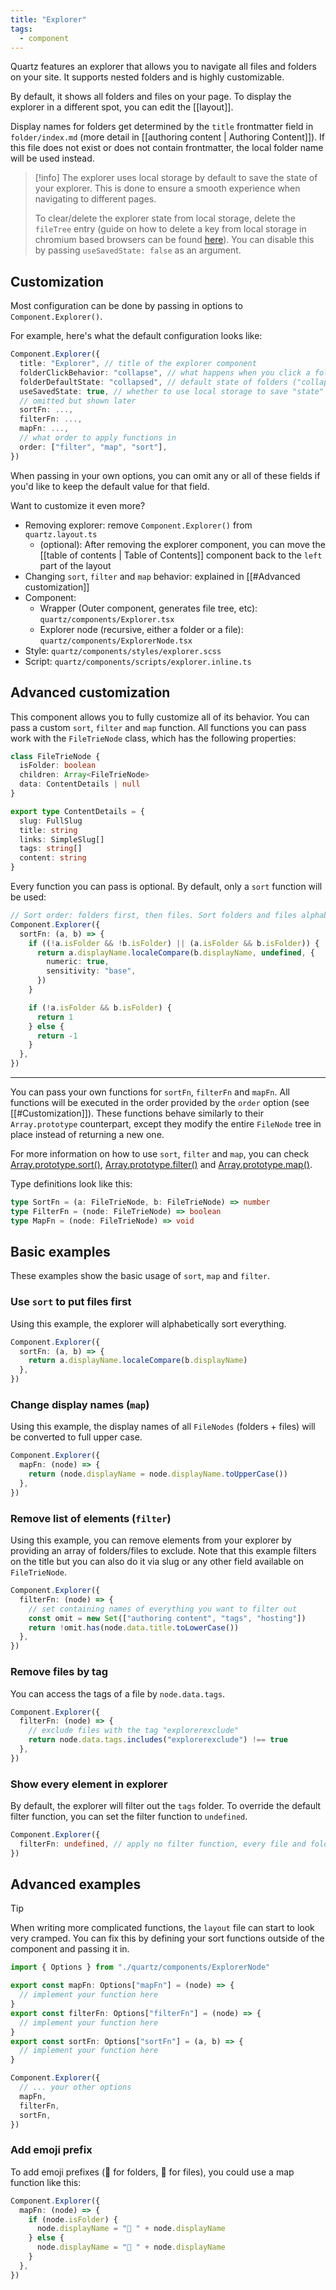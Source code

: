 ```yaml
---
title: "Explorer"
tags:
  - component
---
```


Quartz features an explorer that allows you to navigate all files and folders on your site. It supports nested folders and is highly customizable.

By default, it shows all folders and files on your page. To display the explorer in a different spot, you can edit the [[layout]].

Display names for folders get determined by the `title` frontmatter field in `folder/index.md` (more detail in [[authoring content | Authoring Content]]). If this file does not exist or does not contain frontmatter, the local folder name will be used instead.

> [!info]
> The explorer uses local storage by default to save the state of your explorer. This is done to ensure a smooth experience when navigating to different pages.
>
> To clear/delete the explorer state from local storage, delete the `fileTree` entry (guide on how to delete a key from local storage in chromium based browsers can be found [here](https://docs.devolutions.net/kb/general-knowledge-base/clear-browser-local-storage/clear-chrome-local-storage/)). You can disable this by passing `useSavedState: false` as an argument.

## Customization

Most configuration can be done by passing in options to `Component.Explorer()`.

For example, here's what the default configuration looks like:

```typescript title="quartz.layout.ts"
Component.Explorer({
  title: "Explorer", // title of the explorer component
  folderClickBehavior: "collapse", // what happens when you click a folder ("link" to navigate to folder page on click or "collapse" to collapse folder on click)
  folderDefaultState: "collapsed", // default state of folders ("collapsed" or "open")
  useSavedState: true, // whether to use local storage to save "state" (which folders are opened) of explorer
  // omitted but shown later
  sortFn: ...,
  filterFn: ...,
  mapFn: ...,
  // what order to apply functions in
  order: ["filter", "map", "sort"],
})
```

When passing in your own options, you can omit any or all of these fields if you'd like to keep the default value for that field.

Want to customize it even more?

- Removing explorer: remove `Component.Explorer()` from `quartz.layout.ts`
  - (optional): After removing the explorer component, you can move the [[table of contents | Table of Contents]] component back to the `left` part of the layout
- Changing `sort`, `filter` and `map` behavior: explained in [[#Advanced customization]]
- Component:
  - Wrapper (Outer component, generates file tree, etc): `quartz/components/Explorer.tsx`
  - Explorer node (recursive, either a folder or a file): `quartz/components/ExplorerNode.tsx`
- Style: `quartz/components/styles/explorer.scss`
- Script: `quartz/components/scripts/explorer.inline.ts`

## Advanced customization

This component allows you to fully customize all of its behavior. You can pass a custom `sort`, `filter` and `map` function.
All functions you can pass work with the `FileTrieNode` class, which has the following properties:

```ts title="quartz/components/Explorer.tsx"
class FileTrieNode {
  isFolder: boolean
  children: Array<FileTrieNode>
  data: ContentDetails | null
}
```

```ts title="quartz/plugins/emitters/contentIndex.tsx"
export type ContentDetails = {
  slug: FullSlug
  title: string
  links: SimpleSlug[]
  tags: string[]
  content: string
}
```

Every function you can pass is optional. By default, only a `sort` function will be used:

```ts title="Default sort function"
// Sort order: folders first, then files. Sort folders and files alphabetically
Component.Explorer({
  sortFn: (a, b) => {
    if ((!a.isFolder && !b.isFolder) || (a.isFolder && b.isFolder)) {
      return a.displayName.localeCompare(b.displayName, undefined, {
        numeric: true,
        sensitivity: "base",
      })
    }

    if (!a.isFolder && b.isFolder) {
      return 1
    } else {
      return -1
    }
  },
})
```

---

You can pass your own functions for `sortFn`, `filterFn` and `mapFn`. All functions will be executed in the order provided by the `order` option (see [[#Customization]]). These functions behave similarly to their `Array.prototype` counterpart, except they modify the entire `FileNode` tree in place instead of returning a new one.

For more information on how to use `sort`, `filter` and `map`, you can check [Array.prototype.sort()](https://developer.mozilla.org/en-US/docs/Web/JavaScript/Reference/Global_Objects/Array/sort), [Array.prototype.filter()](https://developer.mozilla.org/en-US/docs/Web/JavaScript/Reference/Global_Objects/Array/filter) and [Array.prototype.map()](https://developer.mozilla.org/en-US/docs/Web/JavaScript/Reference/Global_Objects/Array/map).

Type definitions look like this:

```ts
type SortFn = (a: FileTrieNode, b: FileTrieNode) => number
type FilterFn = (node: FileTrieNode) => boolean
type MapFn = (node: FileTrieNode) => void
```

## Basic examples

These examples show the basic usage of `sort`, `map` and `filter`.

### Use `sort` to put files first

Using this example, the explorer will alphabetically sort everything.

```ts title="quartz.layout.ts"
Component.Explorer({
  sortFn: (a, b) => {
    return a.displayName.localeCompare(b.displayName)
  },
})
```

### Change display names (`map`)

Using this example, the display names of all `FileNodes` (folders + files) will be converted to full upper case.

```ts title="quartz.layout.ts"
Component.Explorer({
  mapFn: (node) => {
    return (node.displayName = node.displayName.toUpperCase())
  },
})
```

### Remove list of elements (`filter`)

Using this example, you can remove elements from your explorer by providing an array of folders/files to exclude.
Note that this example filters on the title but you can also do it via slug or any other field available on `FileTrieNode`.

```ts title="quartz.layout.ts"
Component.Explorer({
  filterFn: (node) => {
    // set containing names of everything you want to filter out
    const omit = new Set(["authoring content", "tags", "hosting"])
    return !omit.has(node.data.title.toLowerCase())
  },
})
```

### Remove files by tag

You can access the tags of a file by `node.data.tags`.

```ts title="quartz.layout.ts"
Component.Explorer({
  filterFn: (node) => {
    // exclude files with the tag "explorerexclude"
    return node.data.tags.includes("explorerexclude") !== true
  },
})
```

### Show every element in explorer

By default, the explorer will filter out the `tags` folder.
To override the default filter function, you can set the filter function to `undefined`.

```ts title="quartz.layout.ts"
Component.Explorer({
  filterFn: undefined, // apply no filter function, every file and folder will visible
})
```

## Advanced examples

> [!tip]
> When writing more complicated functions, the `layout` file can start to look very cramped.
> You can fix this by defining your sort functions outside of the component
> and passing it in.
>
> ```ts title="quartz.layout.ts"
> import { Options } from "./quartz/components/ExplorerNode"
>
> export const mapFn: Options["mapFn"] = (node) => {
>   // implement your function here
> }
> export const filterFn: Options["filterFn"] = (node) => {
>   // implement your function here
> }
> export const sortFn: Options["sortFn"] = (a, b) => {
>   // implement your function here
> }
>
> Component.Explorer({
>   // ... your other options
>   mapFn,
>   filterFn,
>   sortFn,
> })
> ```

### Add emoji prefix

To add emoji prefixes (📁 for folders, 📄 for files), you could use a map function like this:

```ts title="quartz.layout.ts"
Component.Explorer({
  mapFn: (node) => {
    if (node.isFolder) {
      node.displayName = "📁 " + node.displayName
    } else {
      node.displayName = "📄 " + node.displayName
    }
  },
})
```
